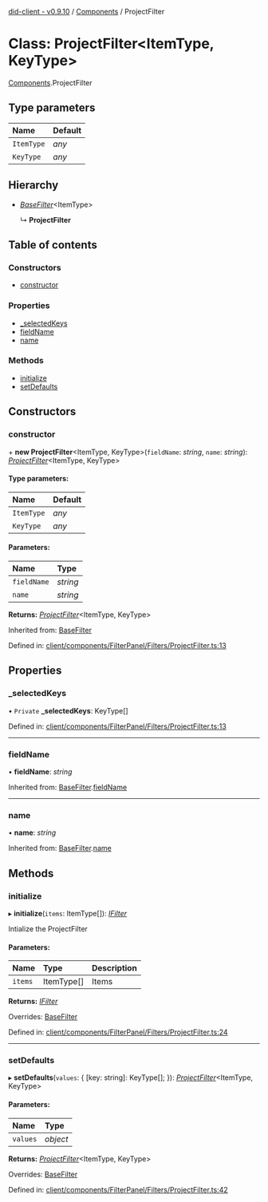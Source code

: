 [did-client - v0.9.10](../README.md) / [Components](../modules/components.md) / ProjectFilter

# Class: ProjectFilter<ItemType, KeyType\>

[Components](../modules/components.md).ProjectFilter

## Type parameters

Name | Default |
:------ | :------ |
`ItemType` | *any* |
`KeyType` | *any* |

## Hierarchy

* [*BaseFilter*](components.basefilter.md)<ItemType\>

  ↳ **ProjectFilter**

## Table of contents

### Constructors

- [constructor](components.projectfilter.md#constructor)

### Properties

- [\_selectedKeys](components.projectfilter.md#_selectedkeys)
- [fieldName](components.projectfilter.md#fieldname)
- [name](components.projectfilter.md#name)

### Methods

- [initialize](components.projectfilter.md#initialize)
- [setDefaults](components.projectfilter.md#setdefaults)

## Constructors

### constructor

\+ **new ProjectFilter**<ItemType, KeyType\>(`fieldName`: *string*, `name`: *string*): [*ProjectFilter*](components.projectfilter.md)<ItemType, KeyType\>

#### Type parameters:

Name | Default |
:------ | :------ |
`ItemType` | *any* |
`KeyType` | *any* |

#### Parameters:

Name | Type |
:------ | :------ |
`fieldName` | *string* |
`name` | *string* |

**Returns:** [*ProjectFilter*](components.projectfilter.md)<ItemType, KeyType\>

Inherited from: [BaseFilter](components.basefilter.md)

Defined in: [client/components/FilterPanel/Filters/ProjectFilter.ts:13](https://github.com/Puzzlepart/did/blob/dev/client/components/FilterPanel/Filters/ProjectFilter.ts#L13)

## Properties

### \_selectedKeys

• `Private` **\_selectedKeys**: KeyType[]

Defined in: [client/components/FilterPanel/Filters/ProjectFilter.ts:13](https://github.com/Puzzlepart/did/blob/dev/client/components/FilterPanel/Filters/ProjectFilter.ts#L13)

___

### fieldName

• **fieldName**: *string*

Inherited from: [BaseFilter](components.basefilter.md).[fieldName](components.basefilter.md#fieldname)

___

### name

• **name**: *string*

Inherited from: [BaseFilter](components.basefilter.md).[name](components.basefilter.md#name)

## Methods

### initialize

▸ **initialize**(`items`: ItemType[]): [*IFilter*](../interfaces/components.ifilter.md)

Intialize the ProjectFilter

#### Parameters:

Name | Type | Description |
:------ | :------ | :------ |
`items` | ItemType[] | Items    |

**Returns:** [*IFilter*](../interfaces/components.ifilter.md)

Overrides: [BaseFilter](components.basefilter.md)

Defined in: [client/components/FilterPanel/Filters/ProjectFilter.ts:24](https://github.com/Puzzlepart/did/blob/dev/client/components/FilterPanel/Filters/ProjectFilter.ts#L24)

___

### setDefaults

▸ **setDefaults**(`values`: { [key: string]: KeyType[];  }): [*ProjectFilter*](components.projectfilter.md)<ItemType, KeyType\>

#### Parameters:

Name | Type |
:------ | :------ |
`values` | *object* |

**Returns:** [*ProjectFilter*](components.projectfilter.md)<ItemType, KeyType\>

Overrides: [BaseFilter](components.basefilter.md)

Defined in: [client/components/FilterPanel/Filters/ProjectFilter.ts:42](https://github.com/Puzzlepart/did/blob/dev/client/components/FilterPanel/Filters/ProjectFilter.ts#L42)
